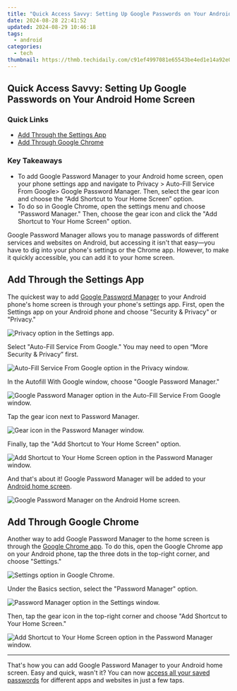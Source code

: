 ```yaml
---
title: "Quick Access Savvy: Setting Up Google Passwords on Your Android Home Screen"
date: 2024-08-28 22:41:52
updated: 2024-08-29 10:46:18
tags:
  - android
categories:
  - tech
thumbnail: https://thmb.techidaily.com/c91ef4997081e65543be4ed1e14a92e0b1b11ea3fa4aac3ca09a237127556c70.png
---
```


## Quick Access Savvy: Setting Up Google Passwords on Your Android Home Screen

### Quick Links

* [Add Through the Settings App](https://extra-support.techidaily.com/2024-approved-photography-and-videography-leading-tech-on-the-market/)
* [Add Through Google Chrome](https://tech-haven.techidaily.com/artificial-intelligence-unwrapped-an-easier-way-to-comprehend-ai/)

### Key Takeaways

* To add Google Password Manager to your Android home screen, open your phone settings app and navigate to Privacy > Auto-Fill Service From Google> Google Password Manager. Then, select the gear icon and choose the “Add Shortcut to Your Home Screen” option.
* To do so in Google Chrome, open the settings menu and choose "Password Manager." Then, choose the gear icon and click the "Add Shortcut to Your Home Screen" option.

 Google Password Manager allows you to manage passwords of different services and websites on Android, but accessing it isn't that easy—you have to dig into your phone's settings or the Chrome app. However, to make it quickly accessible, you can add it to your home screen.

##  Add Through the Settings App

 The quickest way to add [Google Password Manager](https://some-techniques.techidaily.com/exclusive-list-of-top-8-wallpapers-for-macbooks-for-2024/) to your Android phone's home screen is through your phone's settings app. First, open the Settings app on your Android phone and choose "Security & Privacy" or "Privacy."

![Privacy option in the Settings app.](https://static1.howtogeekimages.com/wordpress/wp-content/uploads/2024/02/privacy-option-in-the-settings-app.jpg) 

 Select "Auto-Fill Service From Google." You may need to open “More Security & Privacy” first.

![Auto-Fill Service From Google option in the Privacy window.](https://static1.howtogeekimages.com/wordpress/wp-content/uploads/2024/02/auto-fill-service-from-google-option-in-the-privacy-window.jpg) 

 In the Autofill With Google window, choose "Google Password Manager."

![Google Password Manager option in the Auto-Fill Service From Google window.](https://static1.howtogeekimages.com/wordpress/wp-content/uploads/2024/02/google-password-manager-option-in-the-auto-fill-service-from-google-window.jpg) 

 Tap the gear icon next to Password Manager.

![Gear icon in the Password Manager window.](https://static1.howtogeekimages.com/wordpress/wp-content/uploads/2024/02/gear-icon-in-the-password-manager-window.jpg) 

 Finally, tap the "Add Shortcut to Your Home Screen" option.

![Add Shortcut to Your Home Screen option in the Password Manager window.](https://static1.howtogeekimages.com/wordpress/wp-content/uploads/2024/02/add-shortcut-to-your-home-screen-option-in-the-password-manager-window.jpg) 

 And that's about it! Google Password Manager will be added to your [Android home screen](https://easy-unlock-android.techidaily.com/top-10-password-cracking-tools-for-realme-gt-3-by-drfone-android/).

![Google Password Manager on the Android Home screen.](https://static1.howtogeekimages.com/wordpress/wp-content/uploads/2024/02/google-password-manager-on-the-android-home-screen.jpg) 

##  Add Through Google Chrome

 Another way to add Google Password Manager to the home screen is through the [Google Chrome app](https://www.anrdoezrs.net/links/3607085/type/dlg/sid/UUhtgUeUpU2001974/https://play.google.com/store/apps/details?id=com.android.chrome&hl=en%5FUS&gl=US). To do this, open the Google Chrome app on your Android phone, tap the three dots in the top-right corner, and choose "Settings."

![Settings option in Google Chrome.](https://static1.howtogeekimages.com/wordpress/wp-content/uploads/2024/02/settings-option-in-google-chrome.jpg) 

 Under the Basics section, select the "Password Manager" option.

![Password Manager option in the Settings window.](https://static1.howtogeekimages.com/wordpress/wp-content/uploads/2024/02/password-manager-option-in-the-settings-window.jpg) 

 Then, tap the gear icon in the top-right corner and choose "Add Shortcut to Your Home Screen."

![Add Shortcut to Your Home Screen option in the Password Manager window.](https://static1.howtogeekimages.com/wordpress/wp-content/uploads/2024/02/add-shortcut-to-your-home-screen-option-in-the-password-manager-window.jpg) 

---

 That's how you can add Google Password Manager to your Android home screen. Easy and quick, wasn't it? You can now [access all your saved passwords](https://video-screen-grab.techidaily.com/new-in-2024-ace-virtual-imagery-ideal-google-meet-screens/) for different apps and websites in just a few taps.

<ins class="adsbygoogle"
     style="display:block"
     data-ad-format="autorelaxed"
     data-ad-client="ca-pub-7571918770474297"
     data-ad-slot="1223367746"></ins>



<ins class="adsbygoogle"
     style="display:block"
     data-ad-client="ca-pub-7571918770474297"
     data-ad-slot="8358498916"
     data-ad-format="auto"
     data-full-width-responsive="true"></ins>
